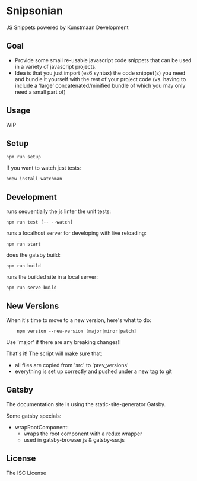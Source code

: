# Snipsonian

JS Snippets powered by Kunstmaan Development


## Goal

* Provide some small re-usable javascript code snippets that can be used in a variety of javascript projects.
* Idea is that you just import (es6 syntax) the code snippet(s) you need and bundle it yourself with the rest of your project code (vs. having to include a 'large' concatenated/minified bundle of which you may only need a small part of)

## Usage

WIP

## Setup

    npm run setup

If you want to watch jest tests:

    brew install watchman

## Development

runs sequentially the js linter the unit tests:

    npm run test [-- --watch]
    
runs a localhost server for developing with live reloading:

    npm run start
    
does the gatsby build:

    npm run build
    
runs the builded site in a local server:
    
    npm run serve-build
    
## New Versions

When it's time to move to a new version, here's what to do: 

        npm version --new-version [major|minor|patch]

Use 'major' if there are any breaking changes!! 

That's it! The script will make sure that:
* all files are copied from 'src' to 'prev_versions'
* everything is set up correctly and pushed under a new tag to git

## Gatsby

The documentation site is using the static-site-generator Gatsby.

Some gatsby specials:
* wrapRootComponent:
    * wraps the root component with a redux wrapper
    * used in gatsby-browser.js & gatsby-ssr.js

## License

The ISC License
